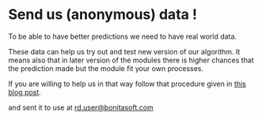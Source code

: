 # Send us (anonymous) data !

To be able to have better predictions we need to have real world data.

These data can help us try out and test new version of our algorithm. It means also that in later version of the modules there is higher chances that the prediction made but the module fit your own processes.

If you are willing to help us in that way follow that procedure given in [this blog post](https://community.bonitasoft.com/blog/data-science-applied-bpm).

and sent it to use at [rd.user@bonitasoft.com](mailto:rd.user@bonitasoft.com)
